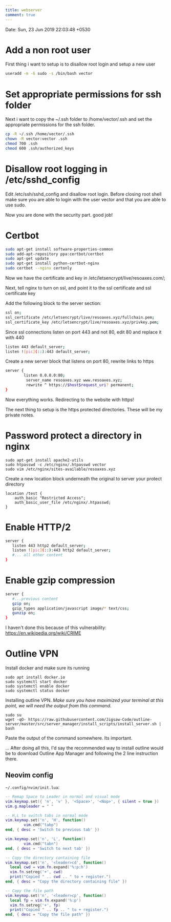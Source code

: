 ```yaml
---
title: webserver
comment: true
---
```

Date: Sun, 23 Jun 2019 22:03:48 +0530

# Add a non root user
First thing i want to setup is to disallow root login and setup a new user

```sh
useradd -m -G sudo -s /bin/bash vector
```

# Set appropriate permissions for ssh folder
Next i want to copy the ~/.ssh folder to /home/vector/.ssh and set the
appropriate permissions for the ssh folder.

```sh
cp -R ~/.ssh /home/vector/.ssh
chown -R vector:vector .ssh
chmod 700 .ssh
chmod 600 .ssh/authorized_keys
```

# Disallow root logging in /etc/sshd_config
Edit /etc/ssh/sshd_config and disallow root login. Before closing root shell
make sure you are able to login with the user vector and that you are able to
use sudo.

Now you are done with the security part. good job!

# Certbot
```sh
sudo apt-get install software-properties-common
sudo add-apt-repository ppa:certbot/certbot
sudo apt-get update
sudo apt-get install python-certbot-nginx
sudo certbot --nginx certonly
```

Now we have the certificate and key in /etc/letsencrypt/live/resoaxes.com/;

Next, tell nginx to turn on ssl, and point it to the ssl certificate and ssl certificate key

Add the following block to the server section:

```sh
ssl on;
ssl_certificate /etc/letsencrypt/live/resoaxes.xyz/fullchain.pem;
ssl_certificate_key /etc/letsencrypt/live/resoaxes.xyz/privkey.pem;
```

Since ssl connections listen on port 443 and not 80, edit 80 and replace it with 440 

```sh
listen 443 default_server;
listen ![pic](::):443 default_server;
```


Create a new server block that listens on port 80, rewrite links to https

```sh
server {
        listen 0.0.0.0:80;
         server_name resoaxes.xyz www.resoaxes.xyz;
         rewrite ^ https://$host$request_uri? permanent;
}
```

Now everything works. Redirecting to the website with https!

The next thing to setup is the https protected directories. These will be my
private notes.

# Password protect a directory in nginx
```
sudo apt-get install apache2-utils
sudo htpasswd -c /etc/nginx/.htpasswd vector
sudo vim /etc/nginx/sites-available/resoaxes.xyz
```

Create a new location block underneath the original to server your protect directory

```
location /test {
	auth_basic "Restricted Access";
	auth_basic_user_file /etc/nginx/.htpasswd;
}
```

# Enable HTTP/2
```sh
server {
   listen 443 http2 default_server;
   listen ![pic](::):443 http2 default_server;
   #... all other content
}
```

# Enable gzip compression
```sh
server {
   #...previous content
   gzip on;
   gzip_types application/javascript image/* text/css;
   gunzip on;
}
```

I haven't done this because of this vulnerability: https://en.wikipedia.org/wiki/CRIME

# Outline VPN
Install docker and make sure its running
```
sudo apt install docker.io
sudo systemctl start docker
sudo systemctl enable docker
sudo systemctl status docker
```

Installing outline VPN. *Make sure you have maximized your terminal at this*
*point, we will need the output from this command.*

```
sudo su
wget -qO- https://raw.githubusercontent.com/Jigsaw-Code/outline-server/master/src/server_manager/install_scripts/install_server.sh | bash
```

Paste the output of the command somewhere. Its important.

... After doing all this, I'd say the recommended way to install outline would
be to download Outline App Manager and following  the 2 line instruction there.

## Neovim config

`~/.config/nvim/init.lua`:

```lua
-- Remap Space to Leader in normal and visual mode
vim.keymap.set({ 'n', 'v' }, '<Space>', '<Nop>', { silent = true })
vim.g.mapleader = " "

-- H,L to switch tabs in normal mode
vim.keymap.set('n', 'H', function()
        vim.cmd("tabp")
end, { desc = 'Switch to previous tab' })

vim.keymap.set('n', 'L', function()
        vim.cmd("tabn")
end, { desc = 'Switch to next tab' })

-- Copy the directory containing file
vim.keymap.set('n', '<leader>cd', function()
  local cwd = vim.fn.expand('%:p:h')
  vim.fn.setreg('+', cwd)
  print("Copied " .. cwd .. " to + register.")
end, { desc = "Copy the directory containing file" })

-- Copy the file path
vim.keymap.set('n', '<leader>cp', function()
  local fp = vim.fn.expand('%:p')
  vim.fn.setreg('+', fp)
  print("Copied " .. fp .. " to + register.")
end, { desc = "Copy the file path" })

```
